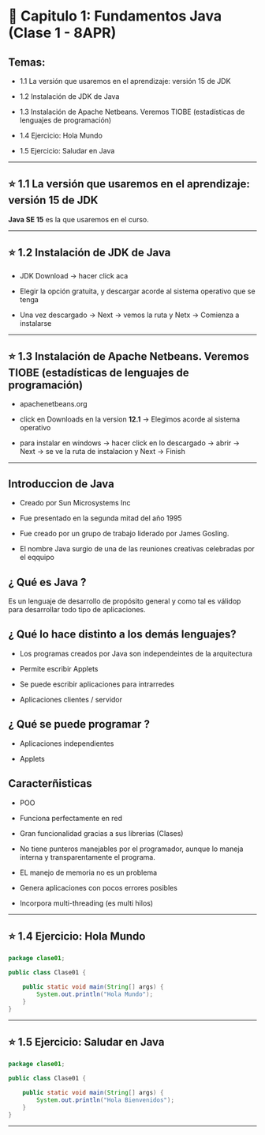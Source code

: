 # :book: Capitulo 1: Fundamentos Java (Clase 1 - 8APR)

## Temas:

- 1.1 La versión que usaremos en el aprendizaje: versión 15 de JDK

- 1.2 Instalación de JDK de Java

- 1.3 Instalación de Apache Netbeans. Veremos TIOBE (estadísticas de lenguajes de programación)

- 1.4 Ejercicio: Hola Mundo

- 1.5 Ejercicio: Saludar en Java

---


## :star:  1.1 La versión que usaremos en el aprendizaje: versión 15 de JDK

**Java SE 15** es la que usaremos en el curso.

---

## :star: 1.2 Instalación de JDK de Java

- JDK Download -> hacer click aca

- Elegir la opción gratuita, y descargar acorde al sistema operativo que se tenga

- Una vez descargado -> Next -> vemos la ruta y Netx -> Comienza a instalarse 

---

## :star: 1.3 Instalación de Apache Netbeans. Veremos TIOBE (estadísticas de lenguajes de programación)

- apachenetbeans.org

- click en Downloads en la version **12.1** -> Elegimos acorde al sistema operativo

- para instalar en windows -> hacer click en lo descargado -> abrir -> Next -> se ve la ruta de instalacion y Next -> Finish

---

## Introduccion de Java

- Creado por Sun Microsystems Inc

- Fue presentado en la segunda mitad del año 1995

- Fue creado por un grupo de trabajo liderado por James Gosling.

- El nombre Java surgio de una de las reuniones creativas celebradas por el eqquipo

## ¿ Qué es Java ?

Es un lenguaje de desarrollo de propósito general y como tal es válidop para desarrollar todo tipo de aplicaciones.

## ¿ Qué lo hace distinto a los demás lenguajes?

- Los programas creados por Java son independeintes de la arquitectura

- Permite escribir Applets

- Se puede escribir aplicaciones para intrarredes

- Aplicaciones clientes / servidor

## ¿ Qué se puede programar ?

- Aplicaciones independientes

- Applets

## Caracterñisticas

- POO

- Funciona perfectamente en red

- Gran funcionalidad gracias a sus librerias (Clases)

- No tiene punteros manejables por el programador, aunque lo maneja interna y transparentamente el programa.

- EL manejo de memoria no es un problema

- Genera aplicaciones con pocos errores posibles

- Incorpora multi-threading (es multi hilos)

---

## :star: 1.4 Ejercicio: Hola Mundo


```Java
package clase01;

public class Clase01 {

    public static void main(String[] args) {
        System.out.println("Hola Mundo");
    }  
}
```

---

## :star: 1.5 Ejercicio: Saludar en Java

```Java
package clase01;

public class Clase01 {

    public static void main(String[] args) {
        System.out.println("Hola Bienvenidos");
    }  
}
```

---
